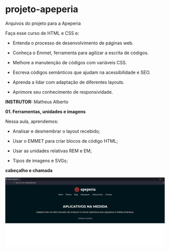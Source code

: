 # projeto-apeperia
Arquivos do projeto para a Apeperia

Faça esse curso de HTML e CSS e:

- Entenda o processo de desenvolvimento de páginas web.

- Conheça o Emmet, ferramenta para agilizar a escrita de códigos.

- Melhore a manutenção de códigos com variáveis CSS.

- Escreva códigos semânticos que ajudam na acessibilidade e SEO.

- Aprenda a lidar com adaptação de diferentes layouts.

- Aprimore seu conhecimento de responsividade.

**INSTRUTOR:** Matheus Alberto

**01. Ferramentas, unidades e imagens**

Nessa aula, aprendemos:

- Analisar e desmembrar o layout recebido;

- Usar o EMMET para criar blocos de código HTML;

- Usar as unidades relativas REM e EM;

- Tipos de imagens e SVGs;

**cabeçalho e chamada**

![cabeçalho e chamada](img/prints/cabecalhoEchamada.png)